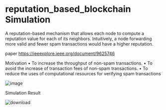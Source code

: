 # reputation_based_blockchain Simulation

A reputation-based mechanism that allows each node to compute a
 reputation value for each of its neighbors. Intuitively, a node
 forwarding more valid and fewer spam transactions would have a
 higher reputation.

paper
 https://ieeexplore.ieee.org/document/9625746

 Motivation
 • To increase the throughput of non-spam transactions.
 • To avoid the increase of transaction fees of non-spam transactions.
 • To reduce the uses of computational resources for verifying spam 
transactions

 ![image](https://github.com/sannu01/reputation_based_blockchain/assets/53299324/22768351-c331-4356-a741-c090009072ae)


Simulation Result

![download](https://github.com/sannu01/reputation_based_blockchain/assets/53299324/ecac3d1b-1f94-484d-8671-da0ec9c21e21)
